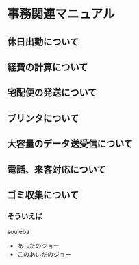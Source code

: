 # 事務関連マニュアル
## 休日出勤について
## 経費の計算について
## 宅配便の発送について
## プリンタについて
## 大容量のデータ送受信について
## 電話、来客対応について
## ゴミ収集について
### そういえば
souieba
- あしたのジョー
- このあいだのジョー
